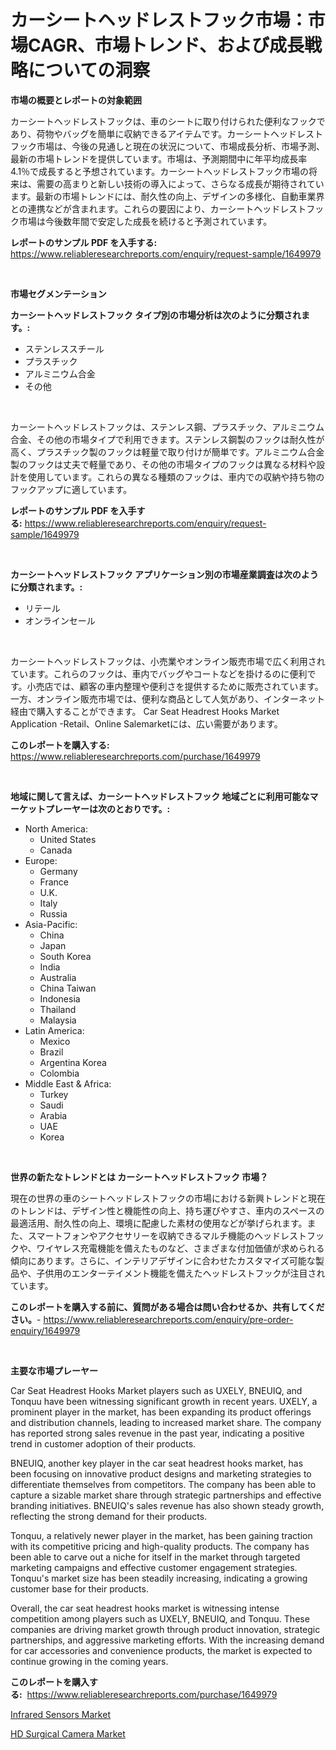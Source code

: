 <p><h1>カーシートヘッドレストフック市場：市場CAGR、市場トレンド、および成長戦略についての洞察</h1></p><p><strong>市場の概要とレポートの対象範囲</strong></p>
<p><p>カーシートヘッドレストフックは、車のシートに取り付けられた便利なフックであり、荷物やバッグを簡単に収納できるアイテムです。カーシートヘッドレストフック市場は、今後の見通しと現在の状況について、市場成長分析、市場予測、最新の市場トレンドを提供しています。市場は、予測期間中に年平均成長率4.1％で成長すると予想されています。カーシートヘッドレストフック市場の将来は、需要の高まりと新しい技術の導入によって、さらなる成長が期待されています。最新の市場トレンドには、耐久性の向上、デザインの多様化、自動車業界との連携などが含まれます。これらの要因により、カーシートヘッドレストフック市場は今後数年間で安定した成長を続けると予測されています。</p></p>
<p><strong>レポートのサンプル PDF を入手する:</strong> <a href="https://www.reliableresearchreports.com/enquiry/request-sample/1649979">https://www.reliableresearchreports.com/enquiry/request-sample/1649979</a></p>
<p>&nbsp;</p>
<p><strong>市場セグメンテーション</strong></p>
<p><strong>カーシートヘッドレストフック タイプ別の市場分析は次のように分類されます。:</strong></p>
<p><ul><li>ステンレススチール</li><li>プラスチック</li><li>アルミニウム合金</li><li>その他</li></ul></p>
<p>&nbsp;</p>
<p><p>カーシートヘッドレストフックは、ステンレス鋼、プラスチック、アルミニウム合金、その他の市場タイプで利用できます。ステンレス鋼製のフックは耐久性が高く、プラスチック製のフックは軽量で取り付けが簡単です。アルミニウム合金製のフックは丈夫で軽量であり、その他の市場タイプのフックは異なる材料や設計を使用しています。これらの異なる種類のフックは、車内での収納や持ち物のフックアップに適しています。</p></p>
<p><strong>レポートのサンプル PDF を入手する:</strong>&nbsp;<a href="https://www.reliableresearchreports.com/enquiry/request-sample/1649979">https://www.reliableresearchreports.com/enquiry/request-sample/1649979</a></p>
<p>&nbsp;</p>
<p><strong> カーシートヘッドレストフック アプリケーション別の市場産業調査は次のように分類されます。:</strong></p>
<p><ul><li>リテール</li><li>オンラインセール</li></ul></p>
<p>&nbsp;</p>
<p><p>カーシートヘッドレストフックは、小売業やオンライン販売市場で広く利用されています。これらのフックは、車内でバッグやコートなどを掛けるのに便利です。小売店では、顧客の車内整理や便利さを提供するために販売されています。一方、オンライン販売市場では、便利な商品として人気があり、インターネット経由で購入することができます。 Car Seat Headrest Hooks Market Application -Retail、Online Salemarketには、広い需要があります。</p></p>
<p><strong>このレポートを購入する:</strong>&nbsp; <a href="https://www.reliableresearchreports.com/purchase/1649979">https://www.reliableresearchreports.com/purchase/1649979</a></p>
<p>&nbsp;</p>
<p><strong>地域に関して言えば、カーシートヘッドレストフック 地域ごとに利用可能なマーケットプレーヤーは次のとおりです。:</strong></p>
<p><ul>
    <li>
        North America:
        <ul>
            <li>United States</li>
            <li>Canada</li>
        </ul>
    </li>
    <li>
        Europe:
        <ul>
            <li>Germany</li>
            <li>France</li>
            <li>U.K.</li>
            <li>Italy</li>
            <li>Russia</li>
        </ul>
    </li>
    <li>
        Asia-Pacific:
        <ul>
            <li>China</li>
            <li>Japan</li>
            <li>South Korea</li>
            <li>India</li>
            <li>Australia</li>
            <li>China Taiwan</li>
            <li>Indonesia</li>
            <li>Thailand</li>
            <li>Malaysia</li>
        </ul>
    </li>
    <li>
        Latin America:
        <ul>
            <li>Mexico</li>
            <li>Brazil</li>
            <li>Argentina Korea</li>
            <li>Colombia</li>
        </ul>
    </li>
    <li>
        Middle East & Africa:
        <ul>
            <li>Turkey</li>
            <li>Saudi</li>
            <li>Arabia</li>
            <li>UAE</li>
            <li>Korea</li>
        </ul>
    </li>
    </ul></p>
<p>&nbsp;</p>
<p><strong>世界の新たなトレンドとは カーシートヘッドレストフック 市場？</strong></p>
<p><p>現在の世界の車のシートヘッドレストフックの市場における新興トレンドと現在のトレンドは、デザイン性と機能性の向上、持ち運びやすさ、車内のスペースの最適活用、耐久性の向上、環境に配慮した素材の使用などが挙げられます。また、スマートフォンやアクセサリーを収納できるマルチ機能のヘッドレストフックや、ワイヤレス充電機能を備えたものなど、さまざまな付加価値が求められる傾向にあります。さらに、インテリアデザインに合わせたカスタマイズ可能な製品や、子供用のエンターテイメント機能を備えたヘッドレストフックが注目されています。</p></p>
<p><strong>このレポートを購入する前に、質問がある場合は問い合わせるか、共有してください。</strong>- <a href="https://www.reliableresearchreports.com/enquiry/pre-order-enquiry/1649979">https://www.reliableresearchreports.com/enquiry/pre-order-enquiry/1649979</a></p>
<p>&nbsp;</p>
<p><strong>主要な市場プレーヤー</strong></p>
<p><p>Car Seat Headrest Hooks Market players such as UXELY, BNEUIQ, and Tonquu have been witnessing significant growth in recent years. UXELY, a prominent player in the market, has been expanding its product offerings and distribution channels, leading to increased market share. The company has reported strong sales revenue in the past year, indicating a positive trend in customer adoption of their products.</p><p>BNEUIQ, another key player in the car seat headrest hooks market, has been focusing on innovative product designs and marketing strategies to differentiate themselves from competitors. The company has been able to capture a sizable market share through strategic partnerships and effective branding initiatives. BNEUIQ's sales revenue has also shown steady growth, reflecting the strong demand for their products.</p><p>Tonquu, a relatively newer player in the market, has been gaining traction with its competitive pricing and high-quality products. The company has been able to carve out a niche for itself in the market through targeted marketing campaigns and effective customer engagement strategies. Tonquu's market size has been steadily increasing, indicating a growing customer base for their products.</p><p>Overall, the car seat headrest hooks market is witnessing intense competition among players such as UXELY, BNEUIQ, and Tonquu. These companies are driving market growth through product innovation, strategic partnerships, and aggressive marketing efforts. With the increasing demand for car accessories and convenience products, the market is expected to continue growing in the coming years.</p></p>
<p><strong>このレポートを購入する:</strong>&nbsp;&nbsp;<a href="https://www.reliableresearchreports.com/purchase/1649979">https://www.reliableresearchreports.com/purchase/1649979</a></p>
<p><p><a href="https://github.com/JameTravis/Market-Research-Report-List-4/blob/main/infrared-sensors-market.md">Infrared Sensors Market</a></p><p><a href="https://github.com/lataunyatinikmelvin59ilbd0dv/Market-Research-Report-List-1/blob/main/hd-surgical-camera-market.md">HD Surgical Camera Market</a></p></p>